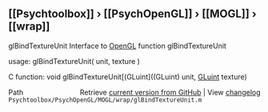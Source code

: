 ## [[Psychtoolbox]] &#8250; [[PsychOpenGL]] &#8250; [[MOGL]] &#8250; [[wrap]]

glBindTextureUnit  Interface to [OpenGL](OpenGL) function glBindTextureUnit  
  
usage:  glBindTextureUnit( unit, texture )  
  
C function:  void glBindTextureUnit[(GLuint]((GLuint) unit, [GLuint](GLuint) texture)  




<div class="code_header" style="text-align:right;">
  <span style="float:left;">Path&nbsp;&nbsp;</span> <span class="counter">Retrieve <a href=
  "https://raw.github.com/Psychtoolbox-3/Psychtoolbox-3/beta/Psychtoolbox/PsychOpenGL/MOGL/wrap/glBindTextureUnit.m">current version from GitHub</a> | View <a href=
  "https://github.com/Psychtoolbox-3/Psychtoolbox-3/commits/beta/Psychtoolbox/PsychOpenGL/MOGL/wrap/glBindTextureUnit.m">changelog</a></span>
</div>
<div class="code">
  <code>Psychtoolbox/PsychOpenGL/MOGL/wrap/glBindTextureUnit.m</code>
</div>

